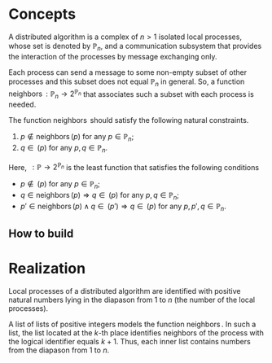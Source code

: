 # Concepts

A distributed algorithm is a complex of $n>1$ isolated local processes, whose set is denoted by $\mathbb P_n$, and a communication subsystem that provides the interaction of the processes by message exchanging only.

Each process can send a message to some non-empty subset of other processes and this subset does not equal $\mathbb P_n$ in general.
So, a function $\mathop{\mathrm{neighbors}}:\mathbb P_n\to2^{\mathbb P_n}$ that associates such a subset with each process is needed.

The function $\mathop{\mathrm{neighbors}}$ should satisfy the following natural constraints.

1. $p\notin\mathop{\mathrm{neighbors}}(p)$ for any $p\in\mathbb P_n$;
2. $q\in\mathop{\mathrm{neighbors}^+}(p)$ for any $p,q\in\mathbb P_n$.

Here, $\mathop{\mathrm{neighbors}^+}:\mathbb P\to2^{\mathbb P_n}$ is the least function that satisfies the following conditions

* $p\notin\mathop{\mathrm{neighbors}^+}(p)$ for any $p\in\mathbb P_n$;
* $q\in\mathop{\mathrm{neighbors}}(p)\Rightarrow q\in\mathop{\mathrm{neighbors}^+}(p)$ for any $p,q\in\mathbb P_n$;
* $p'\in\mathop{\mathrm{neighbors}}(p)\land q\in\mathop{\mathrm{neighbors}^+}(p')\Rightarrow q\in\mathop{\mathrm{neighbors}^+}(p)$ for any $p,p',q\in\mathbb P_n$.

## How to build $\mathop{\mathrm{neighbors}^+}$



# Realization

Local processes of a distributed algorithm are identified with positive natural numbers lying in the diapason from 1 to $n$ (the number of the local processes).

A list of lists of positive integers models the function $\mathop{\mathrm{neighbors}}$. In such a list, the list located at the $k$-th place identifies neighbors of the process with the logical identifier equals $k+1$.
Thus, each inner list contains numbers from the diapason from 1 to $n$.
